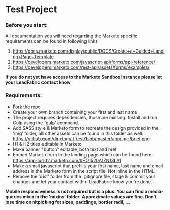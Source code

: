 # Test Project

### Before you start:

All documentation you will need regarding the Marketo specific requirements can be found in following links
1. https://docs.marketo.com/display/public/DOCS/Create+a+Guided+Landing+Page+Template
2. https://developers.marketo.com/javascript-api/forms/api-reference/
3. https://developers.marketo.com/rest-api/assets/forms/examples/


**If you do not yet have access to the Marketo Sandbox Instance please let your LeadFabric contact know**

### Requirements:

- Fork the repo
- Create your own branch containing your first and last name
- The project requires dependencies, those are missing. Install and run Gulp using the 'gulp' command.
- Add SASS style & Marketo form to recreate the design provided in the 'img' folder, all other assets can be found in this folder as well: https://github.com/dirixtom/lf-test/blob/master/app/img/brief.png
- H1 & H2 titles editable in Marketo
- Make banner "button" editable, both text and href
- Embed Marketo form to the landing page which can be found here: https://app-lon02.marketo.com/#FO1520A1ZN13LA1
- Make a small javascript that prefills your first name, last name and email address in the Marketo form in the script file. Not inline in the HTML.
- Remove the 'dist' folder from the .gitignore file, stage & commit your changes and let your contact within LeadFabric know you're done.

**Mobile responsiveness is not required but is a plus. You can find a media-queries mixin in the 'mixins' folder.**
**Approximate values are fine. Don't lose time on nitpicking fot sizes, paddings, border radii, ...**
